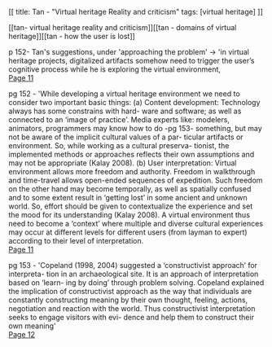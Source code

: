 [[
title: Tan - "Virtual heritage Reality and criticism"
tags: [virtual heritage]
]]

[[tan- virtual heritage reality and criticism]][[tan - domains of virtual heritage]][[tan - how the user is lost]]

p 152- Tan's suggestions, under 'approaching the problem' -> 'in virtual heritage projects, digitalized artifacts somehow need to trigger the user’s cognitive process while he is exploring the virtual environment,   
[Page 11](sk://tan_virtual_2009#11)

pg 152 - 'While developing a virtual heritage environment we need to consider two important basic things: (a) Content development: Technology always has some constrains with hard- ware and software; as well as connected to an ‘image of practice’. Media experts like: modelers, animators, programmers may know how to do -pg 153-  something, but may not be aware of the implicit cultural values of a par- ticular artifacts or environment. So, while working as a cultural preserva- tionist, the implemented methods or approaches reflects their own assumptions and may not be appropriate (Kalay 2008). (b) User interpretation: Virtual environment allows more freedom and authority. Freedom in walkthrough and time-travel allows open-ended sequences of expedition. Such freedom on the other hand may become temporally, as well as spatially confused and to some extent result in ‘getting lost’ in some ancient and unknown world. So, effort should be given to contextualize the experience and set the mood for its understanding (Kalay 2008). A virtual environment thus need to become a ‘context’ where multiple and diverse cultural experiences may occur at different levels for different users (from layman to expert) according to their level of interpretation.   
[Page 11](sk://tan_virtual_2009#11)

pg 153 - 'Copeland (1998, 2004) suggested a ‘constructivist approach’ for interpreta- tion in an archaeological site. It is an approach of interpretation based on ‘learn- ing by doing’ through problem solving. Copeland explained the implication of constructivist approach as the way that individuals are constantly constructing meaning by their own thought, feeling, actions, negotiation and reaction with the world. Thus constructivist interpretation seeks to engage visitors with evi- dence and help them to construct their own meaning'   
[Page 12](sk://tan_virtual_2009#12)

